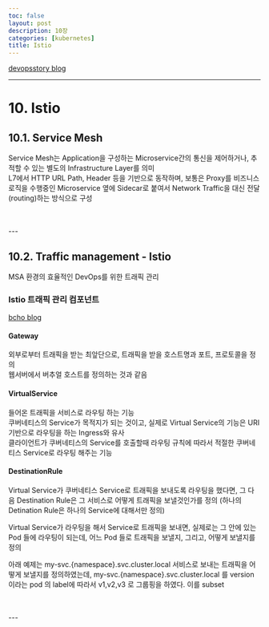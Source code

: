 ```yaml
---
toc: false
layout: post
description: 10장
categories: [kubernetes]
title: Istio
---
```


[devopsstory blog](https://cwal.tistory.com/40?category=942316)

---
# 10. Istio

## 10.1. Service Mesh
Service Mesh는 Application을 구성하는 Microservice간의 통신을 제어하거나, 추적할 수 있는 별도의 Infrastructure Layer를 의미  
L7에서 HTTP URL Path, Header 등을 기반으로 동작하며, 보통은 Proxy를 비즈니스 로직을 수행중인 Microservice 옆에 Sidecar로 붙여서 Network Traffic을 대신 전달(routing)하는 방식으로 구성  




<br>
<br>
---

## 10.2. Traffic management - Istio
MSA 환경의 효율적인 DevOps를 위한 트래픽 관리

### Istio 트래픽 관리 컴포넌트
[bcho blog](https://bcho.tistory.com/1367)  

#### Gateway  
외부로부터 트래픽을 받는 최앞단으로, 트래픽을 받을 호스트명과 포트, 프로토콜을 정의  
웹서버에서 버추얼 호스트를 정의하는 것과 같음  

#### VirtualService  
들어온 트래픽을 서비스로 라우팅 하는 기능  
쿠버네티스의 Service가 목적지가 되는 것이고, 실제로 Virtual Service의 기능은 URI 기반으로 라우팅을 하는 Ingress와 유사  
클라이언트가 쿠버네티스의 Service를 호출할때 라우팅 규칙에 따라서 적절한 쿠버네티스 Service로 라우팅 해주는 기능  

#### DestinationRule  
Virtual Service가 쿠버네티스 Service로 트래픽을 보내도록 라우팅을 했다면, 그 다음 Destination Rule은 그 서비스로 어떻게 트래픽을 보낼것인가를 정의 (하나의 Detination Rule은 하나의 Service에 대해서만 정의)  

Virtual Service가 라우팅을 해서 Service로 트래픽을 보내면, 실제로는 그 안에 있는 Pod 들에 라우팅이 되는데, 어느 Pod 들로 트래픽을 보낼지, 그리고, 어떻게 보낼지를 정의  

아래 예제는 my-svc.{namespace}.svc.cluster.local 서비스로 보내는 트래픽을 어떻게 보낼지를 정의하였는데, my-svc.{namespace}.svc.cluster.local  를 version이라는 pod 의 label에 따라서 v1,v2,v3 로 그룹핑을 하였다. 이를 subset  








<br>
<br>
---
